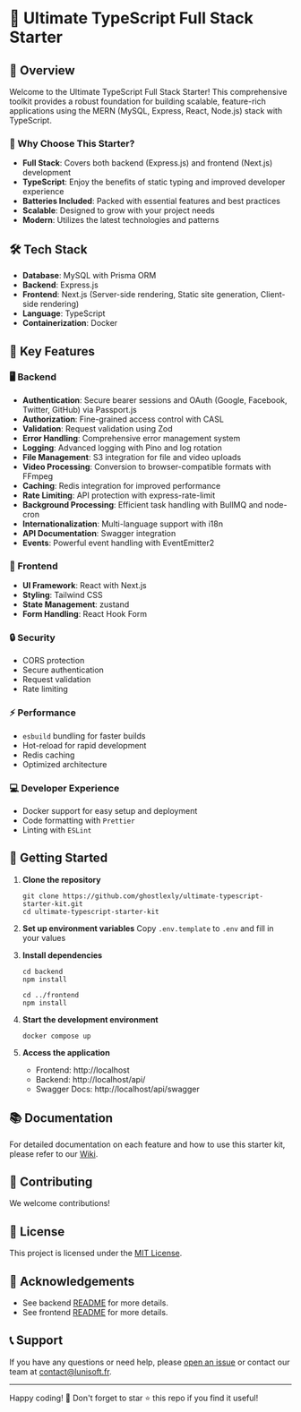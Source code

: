 # 🚀 Ultimate TypeScript Full Stack Starter

## 🌟 Overview

Welcome to the Ultimate TypeScript Full Stack Starter! This comprehensive toolkit provides a robust foundation for building scalable, feature-rich applications using the MERN (MySQL, Express, React, Node.js) stack with TypeScript.

### 🎯 Why Choose This Starter?

- **Full Stack**: Covers both backend (Express.js) and frontend (Next.js) development
- **TypeScript**: Enjoy the benefits of static typing and improved developer experience
- **Batteries Included**: Packed with essential features and best practices
- **Scalable**: Designed to grow with your project needs
- **Modern**: Utilizes the latest technologies and patterns

## 🛠 Tech Stack

- **Database**: MySQL with Prisma ORM
- **Backend**: Express.js
- **Frontend**: Next.js (Server-side rendering, Static site generation, Client-side rendering)
- **Language**: TypeScript
- **Containerization**: Docker

## 🔑 Key Features

### 🖥 Backend

- **Authentication**: Secure bearer sessions and OAuth (Google, Facebook, Twitter, GitHub) via Passport.js
- **Authorization**: Fine-grained access control with CASL
- **Validation**: Request validation using Zod
- **Error Handling**: Comprehensive error management system
- **Logging**: Advanced logging with Pino and log rotation
- **File Management**: S3 integration for file and video uploads
- **Video Processing**: Conversion to browser-compatible formats with FFmpeg
- **Caching**: Redis integration for improved performance
- **Rate Limiting**: API protection with express-rate-limit
- **Background Processing**: Efficient task handling with BullMQ and node-cron
- **Internationalization**: Multi-language support with i18n
- **API Documentation**: Swagger integration
- **Events**: Powerful event handling with EventEmitter2

### 🎨 Frontend

- **UI Framework**: React with Next.js
- **Styling**: Tailwind CSS
- **State Management**: zustand
- **Form Handling**: React Hook Form

### 🔒 Security

- CORS protection
- Secure authentication
- Request validation
- Rate limiting

### ⚡ Performance

- `esbuild` bundling for faster builds
- Hot-reload for rapid development
- Redis caching
- Optimized architecture

### 💻 Developer Experience

- Docker support for easy setup and deployment
- Code formatting with `Prettier`
- Linting with `ESLint`

## 🚀 Getting Started

1. **Clone the repository**

   ```
   git clone https://github.com/ghostlexly/ultimate-typescript-starter-kit.git
   cd ultimate-typescript-starter-kit
   ```

2. **Set up environment variables**
   Copy `.env.template` to `.env` and fill in your values

3. **Install dependencies**

   ```
   cd backend
   npm install

   cd ../frontend
   npm install
   ```

4. **Start the development environment**

   ```
   docker compose up
   ```

5. **Access the application**
   - Frontend: http://localhost
   - Backend: http://localhost/api/
   - Swagger Docs: http://localhost/api/swagger

## 📚 Documentation

For detailed documentation on each feature and how to use this starter kit, please refer to our [Wiki](https://github.com/ghostlexly/ultimate-typescript-starter-kit/wiki).

## 🤝 Contributing

We welcome contributions!

## 📄 License

This project is licensed under the [MIT License](LICENSE).

## 🙏 Acknowledgements

- See backend [README](./backend/README.md) for more details.
- See frontend [README](./frontend/README.md) for more details.

## 📞 Support

If you have any questions or need help, please [open an issue](https://github.com/ghostlexly/ultimate-typescript-starter-kit/issues) or contact our team at contact@lunisoft.fr.

---

Happy coding! 🎉 Don't forget to star ⭐ this repo if you find it useful!
